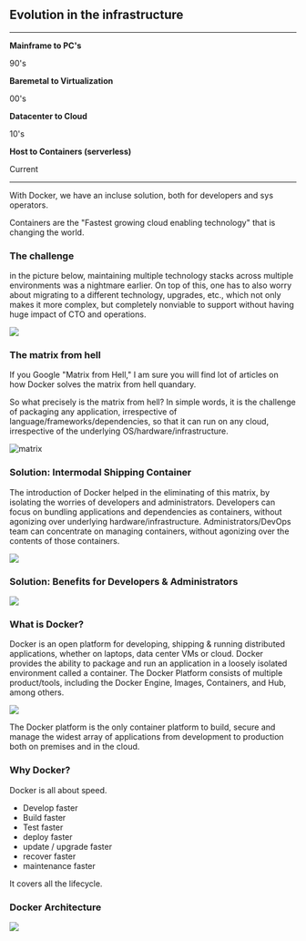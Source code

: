 ## Evolution in the infrastructure

---

**Mainframe to PC's**

90's

**Baremetal to Virtualization**

00's

**Datacenter to Cloud**

10's

**Host to Containers (serverless)**

Current

---


With Docker, we have an incluse solution, both for developers and sys operators. 

Containers are the "Fastest growing cloud enabling technology" that is changing the world. 

### The challenge

in the picture below, maintaining multiple technology stacks across multiple environments was a nightmare earlier. On top of this, one has to also worry about migrating to a different technology, upgrades, etc., which not only makes it more complex, but completely nonviable to support without having huge impact of CTO and operations.

![](https://crunchytechbytz.files.wordpress.com/2018/01/whatisthechallenge.jpg)

### The matrix from hell

If you Google "Matrix from Hell," I am sure you will find lot of articles on how Docker solves the matrix from hell quandary.

So what precisely is the matrix from hell? In simple words, it is the challenge of packaging any application, irrespective of language/frameworks/dependencies, so that it can run on any cloud, irrespective of the underlying OS/hardware/infrastructure.

![matrix](https://crunchytechbytz.files.wordpress.com/2018/01/matrixfromhell.jpg)

### Solution: Intermodal Shipping Container

The introduction of Docker helped in the eliminating of this matrix, by isolating the worries of developers and administrators. Developers can focus on bundling applications and dependencies as containers, without agonizing over underlying hardware/infrastructure. Administrators/DevOps team can concentrate on managing containers, without agonizing over the contents of those containers.

![](https://crunchytechbytz.files.wordpress.com/2018/01/sjippingcontainer.jpg)


### Solution: Benefits for Developers & Administrators

![](https://crunchytechbytz.files.wordpress.com/2018/01/benfits.jpg)

### What is Docker?

Docker is an open platform for developing, shipping & running distributed applications, whether on laptops, data center VMs or cloud. Docker provides the ability to package and run an application in a loosely isolated environment called a container. The Docker Platform consists of multiple product/tools, including the Docker Engine, Images, Containers, and Hub, among others.

![](https://crunchytechbytz.files.wordpress.com/2018/01/docker.jpg)

The Docker platform is the only container platform to build, secure and manage the widest array of applications from development to production both on premises and in the cloud.



### Why Docker?
Docker is all about speed.
- Develop  faster
- Build faster
- Test faster
- deploy faster
- update / upgrade faster
- recover faster
- maintenance faster 

It covers all the lifecycle. 

### Docker Architecture
![](https://crunchytechbytz.files.wordpress.com/2018/01/dockerarchitecture.jpg)

